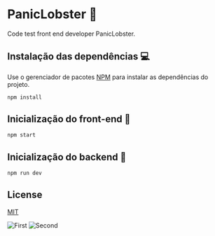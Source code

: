 # PanicLobster 🚀

Code test front end developer PanicLobster.

## Instalação das dependências 💻

Use o gerenciador de pacotes [NPM](https://www.npmjs.com/) para instalar as dependências do projeto.

```bash
npm install
```

## Inicialização do front-end 🚀

```bash
npm start
```

## Inicialização do backend 🚀

```bash
npm run dev
```

## License

[MIT](https://choosealicense.com/licenses/mit/)


![First](https://user-images.githubusercontent.com/47016580/131531618-e060b706-7610-4f24-a27a-8a24ce165d9b.jpg)
![Second](https://user-images.githubusercontent.com/47016580/131531703-41ef2643-7ea8-4f47-b7e5-cd48a66a5388.jpg)


